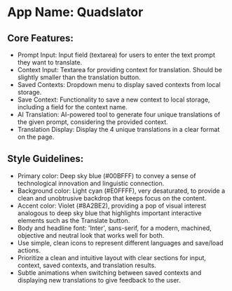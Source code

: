 # **App Name**: Quadslator

## Core Features:

- Prompt Input: Input field (textarea) for users to enter the text prompt they want to translate.
- Context Input: Textarea for providing context for translation. Should be slightly smaller than the translation button.
- Saved Contexts: Dropdown menu to display saved contexts from local storage.
- Save Context: Functionality to save a new context to local storage, including a field for the context name.
- AI Translation: AI-powered tool to generate four unique translations of the given prompt, considering the provided context.
- Translation Display: Display the 4 unique translations in a clear format on the page.

## Style Guidelines:

- Primary color: Deep sky blue (#00BFFF) to convey a sense of technological innovation and linguistic connection.
- Background color: Light cyan (#E0FFFF), very desaturated, to provide a clean and unobtrusive backdrop that keeps focus on the content.
- Accent color: Violet (#8A2BE2), providing a pop of visual interest analogous to deep sky blue that highlights important interactive elements such as the Translate button.
- Body and headline font: 'Inter', sans-serif, for a modern, machined, objective and neutral look that works well for both.
- Use simple, clean icons to represent different languages and save/load actions.
- Prioritize a clean and intuitive layout with clear sections for input, context, saved contexts, and translation results.
- Subtle animations when switching between saved contexts and displaying new translations to give feedback to the user.